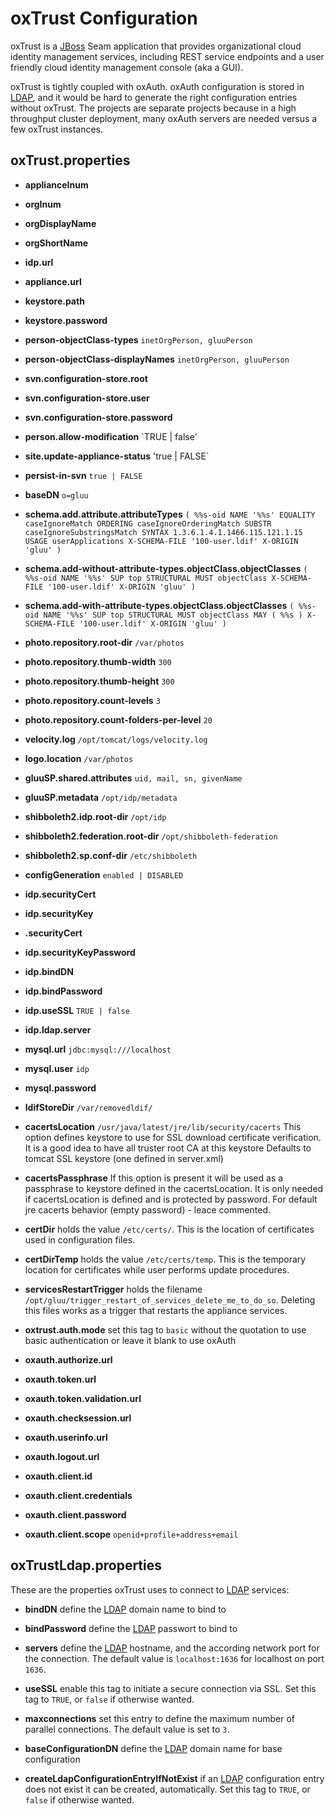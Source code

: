 # oxTrust Configuration

oxTrust is a [JBoss][jboss] Seam application that provides
organizational cloud identity management services, including REST
service endpoints and a user friendly cloud identity management console
(aka a GUI).

oxTrust is tightly coupled with oxAuth. oxAuth configuration is stored
in [LDAP][ldap], and it would be hard to generate the right
configuration entries without oxTrust. The projects are separate
projects because in a high throughput cluster deployment, many oxAuth
servers are needed versus a few oxTrust instances.

## oxTrust.properties

 * __applianceInum__ 

 * __orgInum__ 

 * __orgDisplayName__ 

 * __orgShortName__ 

 * __idp.url__ 

 * __appliance.url__ 

 * __keystore.path__ 

 * __keystore.password__ 

 * __person-objectClass-types__ `inetOrgPerson, gluuPerson`

 * __person-objectClass-displayNames__ `inetOrgPerson, gluuPerson`

 * __svn.configuration-store.root__ 

 * __svn.configuration-store.user__ 

 * __svn.configuration-store.password__ 

 * __person.allow-modification__ `TRUE | false'

 * __site.update-appliance-status__ 'true | FALSE`

 * __persist-in-svn__ `true | FALSE`

 * __baseDN__ `o=gluu`

 * __schema.add.attribute.attributeTypes__ `( %%s-oid NAME '%%s' EQUALITY caseIgnoreMatch ORDERING caseIgnoreOrderingMatch SUBSTR caseIgnoreSubstringsMatch SYNTAX 1.3.6.1.4.1.1466.115.121.1.15 USAGE userApplications X-SCHEMA-FILE '100-user.ldif' X-ORIGIN 'gluu' )`

 * __schema.add-without-attribute-types.objectClass.objectClasses__ `( %%s-oid NAME '%%s' SUP top STRUCTURAL MUST objectClass X-SCHEMA-FILE '100-user.ldif' X-ORIGIN 'gluu' )`

 * __schema.add-with-attribute-types.objectClass.objectClasses__ `( %%s-oid NAME '%%s' SUP top STRUCTURAL MUST objectClass MAY ( %%s ) X-SCHEMA-FILE '100-user.ldif' X-ORIGIN 'gluu' )`

 * __photo.repository.root-dir__ `/var/photos`

 * __photo.repository.thumb-width__ `300`

 * __photo.repository.thumb-height__ `300`

 * __photo.repository.count-levels__ `3`

 * __photo.repository.count-folders-per-level__ `20`

 * __velocity.log__ `/opt/tomcat/logs/velocity.log`

 * __logo.location__ `/var/photos`

 * __gluuSP.shared.attributes__ `uid, mail, sn, givenName`

 * __gluuSP.metadata__ `/opt/idp/metadata`

 * __shibboleth2.idp.root-dir__ `/opt/idp`

 * __shibboleth2.federation.root-dir__ `/opt/shibboleth-federation`

 * __shibboleth2.sp.conf-dir__ `/etc/shibboleth`

 * __configGeneration__ `enabled | DISABLED`

 * __idp.securityCert__ 

 * __idp.securityKey__ 

 * __.securityCert__ 

 * __idp.securityKeyPassword__ 

 * __idp.bindDN__ 

 * __idp.bindPassword__ 

 * __idp.useSSL__ `TRUE | false`

 * __idp.ldap.server__ 

 * __mysql.url__ `jdbc:mysql:///localhost`

 * __mysql.user__ `idp`

 * __mysql.password__ 

 * __ldifStoreDir__ `/var/removedldif/`

 * __cacertsLocation__ `/usr/java/latest/jre/lib/security/cacerts` This option defines keystore to use for SSL download certificate verification. It is a good idea to have all truster root CA at this keystore Defaults to tomcat SSL keystore (one defined in server.xml)

 * __cacertsPassphrase__ If this option is present it will be used as a passphrase to keystore 
defined in the cacertsLocation. It is only needed if cacertsLocation is 
defined and is protected by password. For default jre cacerts behavior (empty
password) - leace commented.  

 * __certDir__ holds the value `/etc/certs/`. This is the location of
   certificates used in configuration files.

 * __certDirTemp__ holds the value `/etc/certs/temp`. This is the
   temporary location for certificates while user performs update
   procedures.

 * __servicesRestartTrigger__ holds the filename
   `/opt/gluu/trigger_restart_of_services_delete_me_to_do_so`. Deleting
   this files works as a trigger that restarts the appliance services.

 * __oxtrust.auth.mode__  set this tag to `basic` without the quotation to use basic authentication or leave it blank to use oxAuth

 * __oxauth.authorize.url__ 
 * __oxauth.token.url__ 
 * __oxauth.token.validation.url__ 
 * __oxauth.checksession.url__ 
 * __oxauth.userinfo.url__ 
 * __oxauth.logout.url__ 

 * __oxauth.client.id__ 
 * __oxauth.client.credentials__ 
 * __oxauth.client.password__ 
 * __oxauth.client.scope__ `openid+profile+address+email`

## oxTrustLdap.properties

These are the properties oxTrust uses to connect to [LDAP][ldap]
services:

 * __bindDN__ define the [LDAP][ldap] domain name to bind to

 * __bindPassword__ define the [LDAP][ldap] passwort to bind to

 * __servers__ define the [LDAP][ldap] hostname, and the according
   network port for the connection. The default value is `localhost:1636`
   for localhost on port `1636`.

 * __useSSL__ enable this tag to initiate a secure connection via SSL.
   Set this tag to `TRUE`, or `false` if otherwise wanted.


 * __maxconnections__ set this entry to define the maximum number of
   parallel connections. The default value is set to `3`.

 * __baseConfigurationDN__ define the [LDAP][ldap] domain name for base
   configuration

 * __createLdapConfigurationEntryIfNotExist__ if an [LDAP][ldap]
   configuration entry does not exist it can be created, automatically. Set
   this tag to `TRUE`, or `false` if otherwise wanted.

[jboss]: https://en.wikipedia.org/wiki/WildFly "JBoss, Wildfly, Wikipedia"

[ldap]: https://en.wikipedia.org/wiki/Lightweight_Directory_Access_Protocol "Lightweight Directory Access Protocol (LDAP), Wikipedia"

